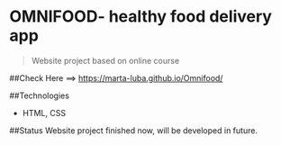 # OMNIFOOD- healthy food delivery app
> Website project based on online course 

##Check Here ==> https://marta-luba.github.io/Omnifood/


##Technologies
* HTML, CSS

##Status
Website project finished now, will be developed in future.

